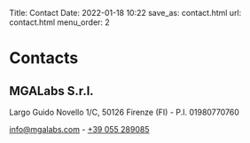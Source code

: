 Title: Contact
Date: 2022-01-18 10:22
save_as: contact.html
url: contact.html
menu_order: 2

# Contacts


## MGALabs S.r.l.

Largo Guido Novello 1/C, 50126 Firenze (FI) - P.I. 01980770760

<a href="mailto:info@mgalabs.com" target="_blank">info@mgalabs.com</a> - <a href="tel:+39055289085" target="_blank">+39 055 289085</a><br>

<a href="https://www.facebook.com/MGALabs" target="_blank" rel="nofollow" class="mr-2"><i class="icon-facebook"></i></a>
<a href="https://www.linkedin.com/company/mgalabs/" target="_blank" rel="nofollow"><i class="icon-linkedin"></i></a>